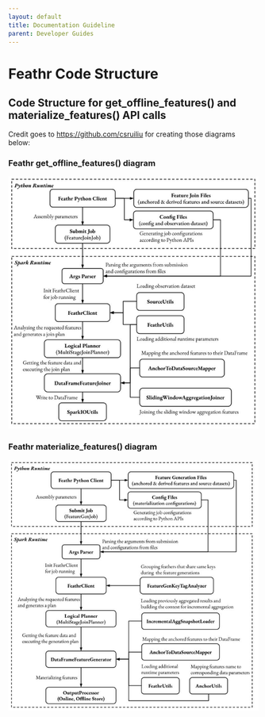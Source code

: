```yaml
---
layout: default
title: Documentation Guideline
parent: Developer Guides
---
```


# Feathr Code Structure


## Code Structure for get_offline_features() and materialize_features() API calls

Credit goes to https://github.com/csruiliu for creating those diagrams below:

### Feathr get_offline_features() diagram

![Feathr get_offline_features() diagram](../images/feathr-get-offline-features-flow.png)

### Feathr materialize_features() diagram

![Feathr materialize_features() diagram](../images/feathr-feature-materliazation-flow.png)
